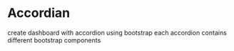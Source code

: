 # Accordian
create dashboard with accordion using bootstrap each accordion contains different  bootstrap components 
